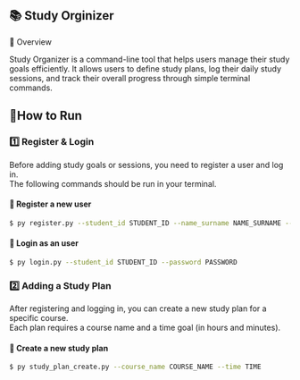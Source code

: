 ## 📚​ Study Orginizer <br>

📘 Overview<br>

Study Organizer is a command-line tool that helps users manage their study goals efficiently.
It allows users to define study plans, log their daily study sessions, and track their overall progress through simple terminal commands.

<h2>🧭How to Run</h2>

### 1️⃣ Register & Login

Before adding study goals or sessions, you need to register a user and log in.  
The following commands should be run in your terminal.

#### 🔹 Register a new user
```bash
$ py register.py --student_id STUDENT_ID --name_surname NAME_SURNAME --collage COLLAGE --major MAJOR --password PASSWORD  
```
#### 🔹 Login as an user
```bash
$ py login.py --student_id STUDENT_ID --password PASSWORD
```
### 2️⃣ Adding a Study Plan

After registering and logging in, you can create a new study plan for a specific course.  
Each plan requires a course name and a time goal (in hours and minutes).

#### 🔹 Create a new study plan
```bash
$ py study_plan_create.py --course_name COURSE_NAME --time TIME

